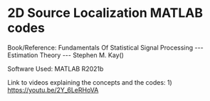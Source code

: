 # 2D Source Localization MATLAB codes

Book/Reference: Fundamentals Of Statistical Signal Processing --- Estimation Theory --- Stephen M. Kay() 

Software Used: MATLAB R2021b 

Link to videos explaining the concepts and the codes: 1) https://youtu.be/2Y_6LeRHoVA  
